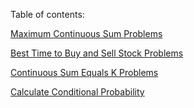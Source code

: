Table of contents:

[Maximum Continuous Sum Problems](https://weitongruan.github.io/coding/algorithms/maximum_continuous_sum_problems)

[Best Time to Buy and Sell Stock Problems](https://weitongruan.github.io/coding/algorithms/best_time_to_buy_and_sell_stock_problems)

[Continuous Sum Equals K Problems](https://weitongruan.github.io/coding/algorithms/continuous_sum_equals_k_problems)

[Calculate Conditional Probability](https://weitongruan.github.io/coding/algorithms/calculate_conditional_probability)




